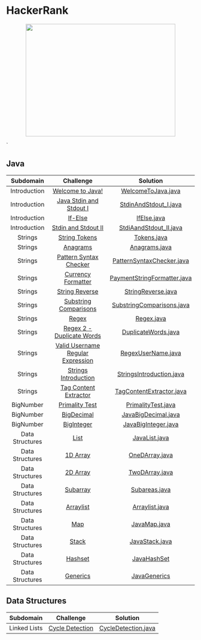 # HackerRank

<a href="https://www.hackerrank.com/kawtharmujahed?hr_r=1">
<p align="center">
<img src="https://user-images.githubusercontent.com/29129003/96599001-206aed80-12f8-11eb-9cbf-9ab1eca1f8f5.png" width="400" height="300" url="https://www.hackerrank.com/kawtharmujahed?hr_r=1">
</p>
</a>`


## Java

| Subdomain       | Challenge        |  Solution |
| :-------------: |:--------------:   | :-------:|
| Introduction    |[Welcome to Java!](https://www.hackerrank.com/challenges/welcome-to-java/problem)|[WelcomeToJava.java](https://github.com/kaltamimi/HackerRank/blob/master/src/Java/Introduction/WelcomeToJava.java)|
| Introduction    |[Java Stdin and Stdout I](https://www.hackerrank.com/challenges/java-stdin-and-stdout-1/problem)|[StdinAndStdout_I.java](https://github.com/kaltamimi/HackerRank/blob/master/src/Java/Introduction/StdinAndStdout_I.java)|
| Introduction    |[If-Else](https://www.hackerrank.com/challenges/java-if-else/submissions/code/19821666)|[IfElse.java](https://github.com/kaltamimi/HackerRank/blob/master/src/Java/Introduction/IfElse.java)|
| Introduction    |[Stdin and Stdout II](https://www.hackerrank.com/challenges/java-stdin-stdout/problem)|[StdiAandStdout_II.java](https://github.com/kaltamimi/HackerRank/blob/master/src/Java/Introduction/StdiAandStdout_II.java)|
| Strings         |[String Tokens](https://www.hackerrank.com/challenges/java-string-tokens/problem?h_r=internal-search)|[Tokens.java](https://github.com/kaltamimi/HackerRank/blob/master/src/Java/Strings/Tokens.java)|
| Strings         |[Anagrams](https://www.hackerrank.com/challenges/java-anagrams/problem?h_r=internal-search)|[Anagrams.java](https://github.com/kaltamimi/HackerRank/blob/master/src/Java/Strings/Anagrams.java)|
| Strings         |[Pattern Syntax Checker](https://www.hackerrank.com/challenges/pattern-syntax-checker/problem?h_r=internal-search)|[PatternSyntaxChecker.java](https://github.com/kaltamimi/HackerRank/blob/master/src/Java/Strings/PatternSyntaxChecker.java)|
| Strings         |[Currency Formatter](https://www.hackerrank.com/challenges/java-currency-formatter/problem?h_r=internal-search)|[PaymentStringFormatter.java](https://github.com/kaltamimi/HackerRank/blob/master/src/Java/Strings/PaymentStringFormatter.java)|
| Strings         |[String Reverse](https://www.hackerrank.com/challenges/java-string-reverse/problem?h_r=internal-search)|[StringReverse.java](https://github.com/kaltamimi/HackerRank/blob/master/src/Java/Strings/StringReverse.java)|
| Strings         |[Substring Comparisons](https://www.hackerrank.com/challenges/java-string-compare/problem?h_r=internal-search)|[SubstringComparisons.java](https://github.com/kaltamimi/HackerRank/blob/master/src/Java/Strings/SubstringComparisons.java)|
| Strings         |[Regex](https://www.hackerrank.com/challenges/java-regex/problem)|[Regex.java](https://github.com/kaltamimi/HackerRank/blob/master/src/Java/Strings/Regex.java)|
| Strings         |[Regex 2 - Duplicate Words](https://www.hackerrank.com/challenges/duplicate-word/problem)|[DuplicateWords.java](https://github.com/kaltamimi/HackerRank/blob/master/src/Java/Strings/DuplicateWords.java)|
| Strings         |[Valid Username Regular Expression](https://www.hackerrank.com/challenges/valid-username-checker/problem)|[RegexUserName.java](https://github.com/kaltamimi/HackerRank/blob/master/src/Java/Strings/RegexUserName.java)|
| Strings         |[Strings Introduction](https://www.hackerrank.com/challenges/java-strings-introduction/problem)|[StringsIntroduction.java](https://github.com/kaltamimi/HackerRank/blob/master/src/Java/Strings/StringsIntroduction.java)|
| Strings         |[Tag Content Extractor](https://www.hackerrank.com/challenges/tag-content-extractor/problem)|[TagContentExtractor.java](https://github.com/kaltamimi/HackerRank/blob/master/src/Java/Strings/TagContentExtractor.java)|
| BigNumber       |[Primality Test](https://www.hackerrank.com/challenges/java-primality-test/problem)|[PrimalityTest.java](https://github.com/kaltamimi/HackerRank/blob/master/src/Java/BigNumber/PrimalityTest.java)|
| BigNumber       |[BigDecimal](https://www.hackerrank.com/challenges/java-bigdecimal/problem)|[JavaBigDecimal.java](https://github.com/kaltamimi/HackerRank/blob/master/src/Java/BigNumber/JavaBigDecimal.java)|
| BigNumber       |[BigInteger](https://www.hackerrank.com/challenges/java-biginteger/problem)|[JavaBigInteger.java](https://github.com/kaltamimi/HackerRank/blob/master/src/Java/BigNumber/JavaBigInteger.java)|
| Data Structures |[List](https://www.hackerrank.com/challenges/java-list/problem)|[JavaList.java](https://github.com/kaltamimi/HackerRank/blob/master/src/Java/DataStructures/JavaList.java)|
| Data Structures |[1D Array](https://www.hackerrank.com/challenges/java-1d-array-introduction/problem)|[OneDArray.java](https://github.com/kaltamimi/HackerRank/blob/master/src/Java/DataStructures/OneDArray.java)|
| Data Structures |[2D Array](https://www.hackerrank.com/challenges/java-2d-array/problem)|[TwoDArray.java](https://github.com/kaltamimi/HackerRank/blob/master/src/Java/DataStructures/TwoDArray.java)|
| Data Structures |[Subarray](https://www.hackerrank.com/challenges/java-negative-subarray/problem)|[Subareas.java](https://github.com/kaltamimi/HackerRank/blob/master/src/Java/DataStructures/Subareas.java)|
| Data Structures |[Arraylist](https://www.hackerrank.com/challenges/java-arraylist/problem)|[Arraylist.java](https://github.com/kaltamimi/HackerRank/blob/master/src/Java/DataStructures/Arraylist.java)|
| Data Structures |[Map](https://www.hackerrank.com/challenges/phone-book/problem?h_r=profile)|[JavaMap.java](https://github.com/kaltamimi/HackerRank/blob/master/src/Java/DataStructures/JavaMap.java)|
| Data Structures |[Stack](https://www.hackerrank.com/challenges/java-stack/problem)|[JavaStack.java](https://github.com/kaltamimi/HackerRank/blob/master/src/Java/DataStructures/JavaStack.java) |
| Data Structures |[Hashset](https://www.hackerrank.com/challenges/java-hashset/problem?h_r=next-challenge&h_v=zen&isFullScreen=false)|[JavaHashSet](https://github.com/kaltamimi/HackerRank/blob/master/src/Java/DataStructures/JavaHashSet.java)|
| Data Structures |[Generics](https://www.hackerrank.com/challenges/java-generics/problem)|[JavaGenerics](https://github.com/kaltamimi/HackerRank/blob/master/src/Java/DataStructures/JavaGenerics.java)|

## Data Structures

| Subdomain       | Challenge        |  Solution |
| :-------------: |:--------------:   | :-------:|
| Linked Lists |[Cycle Detection](https://www.hackerrank.com/challenges/detect-whether-a-linked-list-contains-a-cycle/problem)|[CycleDetection.java](https://github.com/kaltamimi/HackerRank/blob/master/src/DataStructures/LinkedLists/CycleDetection.java)|
